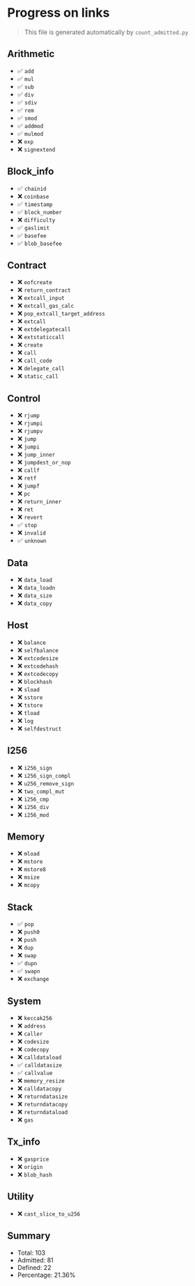 # Progress on links

> This file is generated automatically by `count_admitted.py`

## Arithmetic

- ✅ `add`
- ✅ `mul`
- ✅ `sub`
- ✅ `div`
- ✅ `sdiv`
- ✅ `rem`
- ✅ `smod`
- ✅ `addmod`
- ✅ `mulmod`
- ❌ `exp`
- ❌ `signextend`

## Block_info

- ✅ `chainid`
- ❌ `coinbase`
- ✅ `timestamp`
- ✅ `block_number`
- ❌ `difficulty`
- ✅ `gaslimit`
- ✅ `basefee`
- ✅ `blob_basefee`

## Contract

- ❌ `eofcreate`
- ❌ `return_contract`
- ❌ `extcall_input`
- ❌ `extcall_gas_calc`
- ❌ `pop_extcall_target_address`
- ❌ `extcall`
- ❌ `extdelegatecall`
- ❌ `extstaticcall`
- ❌ `create`
- ❌ `call`
- ❌ `call_code`
- ❌ `delegate_call`
- ❌ `static_call`

## Control

- ❌ `rjump`
- ❌ `rjumpi`
- ❌ `rjumpv`
- ❌ `jump`
- ❌ `jumpi`
- ❌ `jump_inner`
- ❌ `jumpdest_or_nop`
- ❌ `callf`
- ❌ `retf`
- ❌ `jumpf`
- ❌ `pc`
- ❌ `return_inner`
- ❌ `ret`
- ❌ `revert`
- ✅ `stop`
- ❌ `invalid`
- ✅ `unknown`

## Data

- ❌ `data_load`
- ❌ `data_loadn`
- ❌ `data_size`
- ❌ `data_copy`

## Host

- ❌ `balance`
- ❌ `selfbalance`
- ❌ `extcodesize`
- ❌ `extcodehash`
- ❌ `extcodecopy`
- ❌ `blockhash`
- ❌ `sload`
- ❌ `sstore`
- ❌ `tstore`
- ❌ `tload`
- ❌ `log`
- ❌ `selfdestruct`

## I256

- ❌ `i256_sign`
- ❌ `i256_sign_compl`
- ❌ `u256_remove_sign`
- ❌ `two_compl_mut`
- ❌ `i256_cmp`
- ❌ `i256_div`
- ❌ `i256_mod`

## Memory

- ❌ `mload`
- ❌ `mstore`
- ❌ `mstore8`
- ❌ `msize`
- ❌ `mcopy`

## Stack

- ✅ `pop`
- ❌ `push0`
- ❌ `push`
- ❌ `dup`
- ❌ `swap`
- ✅ `dupn`
- ✅ `swapn`
- ❌ `exchange`

## System

- ❌ `keccak256`
- ❌ `address`
- ❌ `caller`
- ❌ `codesize`
- ❌ `codecopy`
- ❌ `calldataload`
- ✅ `calldatasize`
- ✅ `callvalue`
- ❌ `memory_resize`
- ❌ `calldatacopy`
- ❌ `returndatasize`
- ❌ `returndatacopy`
- ❌ `returndataload`
- ❌ `gas`

## Tx_info

- ❌ `gasprice`
- ❌ `origin`
- ❌ `blob_hash`

## Utility

- ❌ `cast_slice_to_u256`

## Summary

- Total: 103
- Admitted: 81
- Defined: 22
- Percentage: 21.36%
